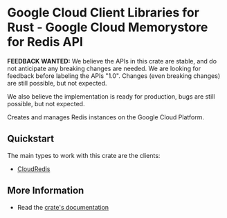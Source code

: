 # Google Cloud Client Libraries for Rust - Google Cloud Memorystore for Redis API

<!-- Code generated by sidekick. DO NOT EDIT. -->

**FEEDBACK WANTED:** We believe the APIs in this crate are stable, and
do not anticipate any breaking changes are needed. We are looking for
feedback before labeling the APIs "1.0". Changes (even breaking changes)
are still possible, but not expected.

We also believe the implementation is ready for production, bugs are
still possible, but not expected.

Creates and manages Redis instances on the Google Cloud Platform.

## Quickstart

The main types to work with this crate are the clients:

- [CloudRedis]

## More Information

- Read the [crate's documentation](https://docs.rs/google-cloud-redis-v1/latest/google-cloud-redis-v1)

[CloudRedis]: https://docs.rs/google-cloud-redis-v1/latest/google_cloud_redis_v1/client/struct.CloudRedis.html
